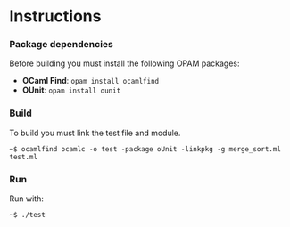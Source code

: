 # Instructions
### Package dependencies
Before building you must install the following OPAM packages:
- **OCaml Find**: `opam install ocamlfind`
- **OUnit**: `opam install ounit` 
### Build
To build you must link the test file and module.
```
~$ ocamlfind ocamlc -o test -package oUnit -linkpkg -g merge_sort.ml test.ml
```
### Run
Run with: 
```
~$ ./test
```